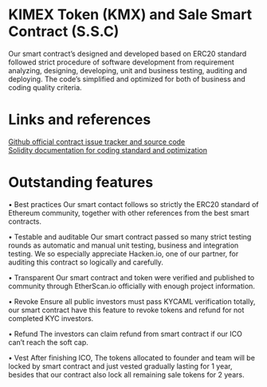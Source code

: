 <h1>KIMEX Token (KMX) and Sale Smart Contract (S.S.C)</h1>
Our smart contract’s designed and developed based on ERC20 standard followed strict procedure of software development from requirement analyzing, designing, developing, unit and business testing, auditing and deploying. The code’s simplified and optimized for both of business and coding quality criteria.

<h1>Links and references</h1>
<a href="" target="_blank">Github official contract issue tracker and source code</a> <br/>
<a href="https://ico.readthedocs.io/en/latest/" target="_blank">Solidity documentation for coding standard and optimization</a>

<h1>Outstanding features</h1>
•	Best practices
Our smart contact follows so strictly the ERC20 standard of Ethereum community, together with other references from the best smart contracts.

•	Testable and auditable
Our smart contract passed so many strict testing rounds as automatic and manual unit testing, business and integration testing. We so especially appreciate Hacken.io, one of our partner, for auditing this contract so logically and carefully.

•	Transparent
Our smart contract and token were verified and published to community through EtherScan.io officially with enough project information.

•	Revoke
Ensure all public investors must pass KYCAML verification totally, our smart contract have this feature to revoke tokens and refund for not completed KYC investors.

• Refund
The investors can claim refund from smart contract if our ICO can’t reach the soft cap.

• Vest
After finishing ICO, The tokens allocated to founder and team will be locked by smart contract and just vested gradually lasting for 1 year, besides that our contract also lock all remaining sale tokens for 2 years.
